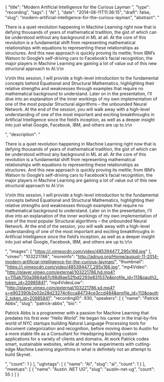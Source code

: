 {
  "title": "Modern Artificial Intelligence for the Curious Layman ",
  "type": "recording",
  "tags": [
    "AI"
  ],
  "date": "2014-08-11T11:36:15",
  "draft": false,
  "slug": "modern-artificial-intelligence-for-the-curious-layman",
  "abstract": "<p>There is a quiet revolution happening in Machine Learning right now that is defying thousands of years of mathematical tradition, the gist of which can be understood without any background in ML at all.  At the core of this revolution is a fundamental shift from representing mathematical relationships with equations to representing these relationships as structures.  And this new approach is quickly proving its mettle; from IBM’s Watson to Google’s self-driving cars to Facebook’s facial recognition, the major players in Machine Learning are gaining a lot of value out of this new structural approach to AI.\r\n</p><p>\r\nIn this session, I will provide a high-level introduction to the fundamental concepts behind Equational and Structural Mathematics, highlighting their relative strengths and weaknesses through examples that require no mathematical background to understand.  Later on in the presentation, I’ll dive into an explanation of the inner workings of my own implementation of one of the most popular Structural algorithms – the unbounded Neural Network.  At the end of the session, you will walk away with a high-level understanding of one of the most important and exciting breakthroughs in Artificial Intelligence since the field’s inception, as well as a deeper insight into just what Google, Facebook, IBM, and others are up to.\r\n</p>",
  "description": "<p>There is a quiet revolution happening in Machine Learning right now that is defying thousands of years of mathematical tradition, the gist of which can be understood without any background in ML at all.  At the core of this revolution is a fundamental shift from representing mathematical relationships with equations to representing these relationships as structures.  And this new approach is quickly proving its mettle; from IBM’s Watson to Google’s self-driving cars to Facebook’s facial recognition, the major players in Machine Learning are gaining a lot of value out of this new structural approach to AI.\r\n</p><p>\r\nIn this session, I will provide a high-level introduction to the fundamental concepts behind Equational and Structural Mathematics, highlighting their relative strengths and weaknesses through examples that require no mathematical background to understand.  Later on in the presentation, I’ll dive into an explanation of the inner workings of my own implementation of one of the most popular Structural algorithms – the unbounded Neural Network.  At the end of the session, you will walk away with a high-level understanding of one of the most important and exciting breakthroughs in Artificial Intelligence since the field’s inception, as well as a deeper insight into just what Google, Facebook, IBM, and others are up to.\r\n</p>",
  "images": [
    "https://i.vimeocdn.com/video/485394477_295x166.jpg"
  ],
  "vimeo": "103221786",
  "moreinfo": "http://adnug.org/Home/august-11-2014-modern-artificial-intelligence-for-the-curious-layman/",
  "thumbnail": "https://i.vimeocdn.com/video/485394477_295x166.jpg",
  "mp4Video": "http://player.vimeo.com/external/103221786.hd.mp4?s=115ab700a3664a67c98d9ae52fbd2293e831537e&profile_id=113&oauth2_token_id=20985841",
  "mp4VideoLow": "http://player.vimeo.com/external/103221786.sd.mp4?s=e902390b2e02e28d23274c6cca84734ce3ccd484&profile_id=112&oauth2_token_id=20985841",
  "recordingID": 930,
  "speakers": [
    {
      "name": "Patrick Abbs",
      "slug": "patrick-abbs",
      "bio": "<p>Patrick Abbs is a programmer with a passion for Machine Learning that predates his first ever “Hello World”.  He began his career in the trial-by-fire world of NYC startups building Natural Language Processing tools for document categorization and recognition, before moving down to Austin for a more stable life as a Consultant for Headspring building custom applications for a variety of clients and domains.  At work Patrick codes smart, sustainable websites, while at home he experiments with cutting-edge Machine Learning algorithms in what is definitely not an attempt to build Skynet.</p>",
      "count": 1
    }
  ],
  "ugtvtags": [
    {
      "name": "AI",
      "slug": "ai",
      "count": 1
    }
  ],
  "meetups": [
    {
      "name": "Austin .NET UG",
      "slug": "austin-net-ug",
      "count": 55
    }
  ]
}